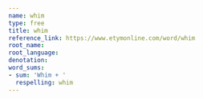 ```yaml
---
name: whim
type: free
title: whim
reference_link: https://www.etymonline.com/word/whim
root_name: 
root_language: 
denotation: 
word_sums:
- sum: 'Whim + '
  respelling: whim
---
```

